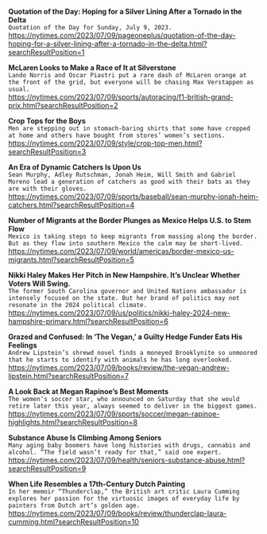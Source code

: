 **Quotation of the Day: Hoping for a Silver Lining After a Tornado in the Delta**\
`Quotation of the Day for Sunday, July 9, 2023.`\
https://nytimes.com/2023/07/09/pageoneplus/quotation-of-the-day-hoping-for-a-silver-lining-after-a-tornado-in-the-delta.html?searchResultPosition=1

**McLaren Looks to Make a Race of It at Silverstone**\
`Lando Norris and Oscar Piastri put a rare dash of McLaren orange at the front of the grid, but everyone will be chasing Max Verstappen as usual.`\
https://nytimes.com/2023/07/09/sports/autoracing/f1-british-grand-prix.html?searchResultPosition=2

**Crop Tops for the Boys**\
`Men are stepping out in stomach-baring shirts that some have cropped at home and others have bought from stores’ women’s sections.`\
https://nytimes.com/2023/07/09/style/crop-top-men.html?searchResultPosition=3

**An Era of Dynamic Catchers Is Upon Us**\
`Sean Murphy, Adley Rutschman, Jonah Heim, Will Smith and Gabriel Moreno lead a generation of catchers as good with their bats as they are with their gloves.`\
https://nytimes.com/2023/07/09/sports/baseball/sean-murphy-jonah-heim-catchers.html?searchResultPosition=4

**Number of Migrants at the Border Plunges as Mexico Helps U.S. to Stem Flow**\
`Mexico is taking steps to keep migrants from massing along the border. But as they flow into southern Mexico the calm may be short-lived.`\
https://nytimes.com/2023/07/09/world/americas/border-mexico-us-migrants.html?searchResultPosition=5

**Nikki Haley Makes Her Pitch in New Hampshire. It’s Unclear Whether Voters Will Swing.**\
`The former South Carolina governor and United Nations ambassador is intensely focused on the state. But her brand of politics may not resonate in the 2024 political climate.`\
https://nytimes.com/2023/07/09/us/politics/nikki-haley-2024-new-hampshire-primary.html?searchResultPosition=6

**Grazed and Confused: In ‘The Vegan,’ a Guilty Hedge Funder Eats His Feelings**\
`Andrew Lipstein’s shrewd novel finds a moneyed Brooklynite so unmoored that he starts to identify with animals he has long overlooked.`\
https://nytimes.com/2023/07/09/books/review/the-vegan-andrew-lipstein.html?searchResultPosition=7

**A Look Back at Megan Rapinoe’s Best Moments**\
`The women’s soccer star, who announced on Saturday that she would retire later this year, always seemed to deliver in the biggest games.`\
https://nytimes.com/2023/07/09/sports/soccer/megan-rapinoe-highlights.html?searchResultPosition=8

**Substance Abuse Is Climbing Among Seniors**\
`Many aging baby boomers have long histories with drugs, cannabis and alcohol. “The field wasn’t ready for that,” said one expert.`\
https://nytimes.com/2023/07/09/health/seniors-substance-abuse.html?searchResultPosition=9

**When Life Resembles a 17th-Century Dutch Painting**\
`In her memoir “Thunderclap,” the British art critic Laura Cumming explores her passion for the virtuosic images of everyday life by painters from Dutch art’s golden age.`\
https://nytimes.com/2023/07/09/books/review/thunderclap-laura-cumming.html?searchResultPosition=10

